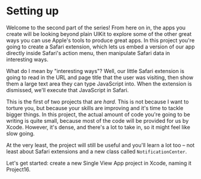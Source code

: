 # Setting up

Welcome to the second part of the series! From here on in, the apps you create will be looking beyond plain UIKit to explore some of the other great ways you can use Apple's tools to produce great apps. In this project you're going to create a Safari extension, which lets us embed a version of our app directly inside Safari's action menu, then manipulate Safari data in interesting ways.

What do I mean by "interesting ways"? Well, our little Safari extension is going to read in the URL and page title that the user was visiting, then show them a large text area they can type JavaScript into. When the extension is dismissed, we'll execute that JavaScript in Safari.

This is the first of two projects that are *hard*. This is not because I want to torture you, but because your skills are improving and it's time to tackle bigger things. In this project, the actual amount of code you're going to be writing is quite small, because most of the code will be provided for us by Xcode. However, it's dense, and there's a lot to take in, so it might feel like slow going.

At the very least, the project will still be useful and you'll learn a lot too – not least about Safari extensions and a new class called `NotificationCenter`.

Let's get started: create a new Single View App project in Xcode, naming it Project16.
